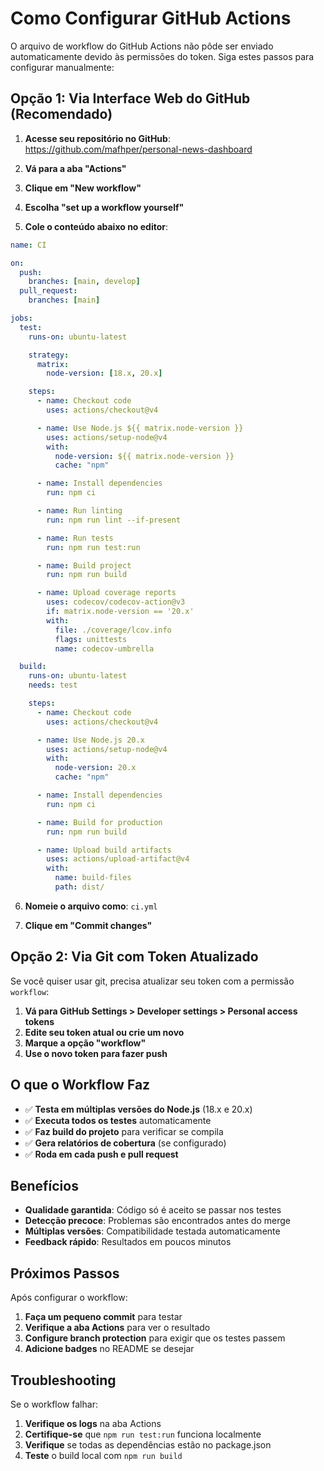 # Como Configurar GitHub Actions

O arquivo de workflow do GitHub Actions não pôde ser enviado automaticamente devido às permissões do token. Siga estes passos para configurar manualmente:

## Opção 1: Via Interface Web do GitHub (Recomendado)

1. **Acesse seu repositório no GitHub**:
   https://github.com/mafhper/personal-news-dashboard

2. **Vá para a aba "Actions"**

3. **Clique em "New workflow"**

4. **Escolha "set up a workflow yourself"**

5. **Cole o conteúdo abaixo no editor**:

```yaml
name: CI

on:
  push:
    branches: [main, develop]
  pull_request:
    branches: [main]

jobs:
  test:
    runs-on: ubuntu-latest

    strategy:
      matrix:
        node-version: [18.x, 20.x]

    steps:
      - name: Checkout code
        uses: actions/checkout@v4

      - name: Use Node.js ${{ matrix.node-version }}
        uses: actions/setup-node@v4
        with:
          node-version: ${{ matrix.node-version }}
          cache: "npm"

      - name: Install dependencies
        run: npm ci

      - name: Run linting
        run: npm run lint --if-present

      - name: Run tests
        run: npm run test:run

      - name: Build project
        run: npm run build

      - name: Upload coverage reports
        uses: codecov/codecov-action@v3
        if: matrix.node-version == '20.x'
        with:
          file: ./coverage/lcov.info
          flags: unittests
          name: codecov-umbrella

  build:
    runs-on: ubuntu-latest
    needs: test

    steps:
      - name: Checkout code
        uses: actions/checkout@v4

      - name: Use Node.js 20.x
        uses: actions/setup-node@v4
        with:
          node-version: 20.x
          cache: "npm"

      - name: Install dependencies
        run: npm ci

      - name: Build for production
        run: npm run build

      - name: Upload build artifacts
        uses: actions/upload-artifact@v4
        with:
          name: build-files
          path: dist/
```

6. **Nomeie o arquivo como**: `ci.yml`

7. **Clique em "Commit changes"**

## Opção 2: Via Git com Token Atualizado

Se você quiser usar git, precisa atualizar seu token com a permissão `workflow`:

1. **Vá para GitHub Settings > Developer settings > Personal access tokens**
2. **Edite seu token atual ou crie um novo**
3. **Marque a opção "workflow"**
4. **Use o novo token para fazer push**

## O que o Workflow Faz

- ✅ **Testa em múltiplas versões do Node.js** (18.x e 20.x)
- ✅ **Executa todos os testes** automaticamente
- ✅ **Faz build do projeto** para verificar se compila
- ✅ **Gera relatórios de cobertura** (se configurado)
- ✅ **Roda em cada push e pull request**

## Benefícios

- **Qualidade garantida**: Código só é aceito se passar nos testes
- **Detecção precoce**: Problemas são encontrados antes do merge
- **Múltiplas versões**: Compatibilidade testada automaticamente
- **Feedback rápido**: Resultados em poucos minutos

## Próximos Passos

Após configurar o workflow:

1. **Faça um pequeno commit** para testar
2. **Verifique a aba Actions** para ver o resultado
3. **Configure branch protection** para exigir que os testes passem
4. **Adicione badges** no README se desejar

## Troubleshooting

Se o workflow falhar:

1. **Verifique os logs** na aba Actions
2. **Certifique-se** que `npm run test:run` funciona localmente
3. **Verifique** se todas as dependências estão no package.json
4. **Teste** o build local com `npm run build`
